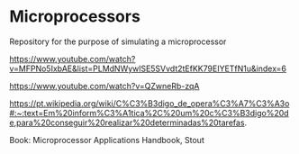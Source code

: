 # Microprocessors

Repository for the purpose of simulating a microprocessor
 
https://www.youtube.com/watch?v=MFPNo5IxbAE&list=PLMdNWywlSE5SVvdt2tEfKK79EIYETfN1u&index=6

https://www.youtube.com/watch?v=QZwneRb-zqA

https://pt.wikipedia.org/wiki/C%C3%B3digo_de_opera%C3%A7%C3%A3o#:~:text=Em%20inform%C3%A1tica%2C%20um%20c%C3%B3digo%20de,para%20conseguir%20realizar%20determinadas%20tarefas.

Book: Microprocessor Applications Handbook, Stout
